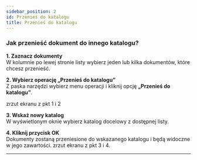 ```yaml
---
sidebar_position: 2
id: Przenieś do katalogu
title: Przenieś do katalogu
---
```


### Jak przenieść dokument do innego katalogu?

**1. Zaznacz dokumenty**  
   W kolumnie po lewej stronie listy wybierz jeden lub kilka dokumentów, które chcesz przenieść.  

**2. Wybierz operację „Przenieś do katalogu”**  
   Z paska narzędzi wybierz menu operacji i kliknij opcję **„Przenieś do katalogu”**. 

   zrzut ekranu z pkt 1 i 2

**3. Wskaż nowy katalog**  
   W wyświetlonym oknie wybierz katalog docelowy z dostępnej listy.  

**4. Kliknij przycisk OK**  
   Dokumenty zostaną przeniesione do wskazanego katalogu i będą widoczne w jego zawartości. 
   zrzut ekranu z pkt 3 i 4.
   
---
